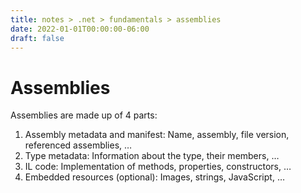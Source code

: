 ```yaml
---
title: notes > .net > fundamentals > assemblies
date: 2022-01-01T00:00:00-06:00
draft: false
---
```


# Assemblies
Assemblies are made up of 4 parts:
1. Assembly metadata and manifest:  Name, assembly, file version, referenced assemblies, …
2. Type metadata:  Information about the type, their members, …
3. IL code:  Implementation of methods, properties, constructors, …
4. Embedded resources (optional):  Images, strings, JavaScript, …
